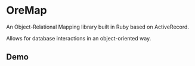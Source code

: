 # OreMap

An Object-Relational Mapping library built in Ruby based on ActiveRecord.

Allows for database interactions in an object-oriented way.

## Demo
